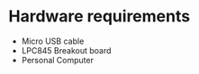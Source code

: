 Hardware requirements
=====================
- Micro USB cable
- LPC845 Breakout board
- Personal Computer

